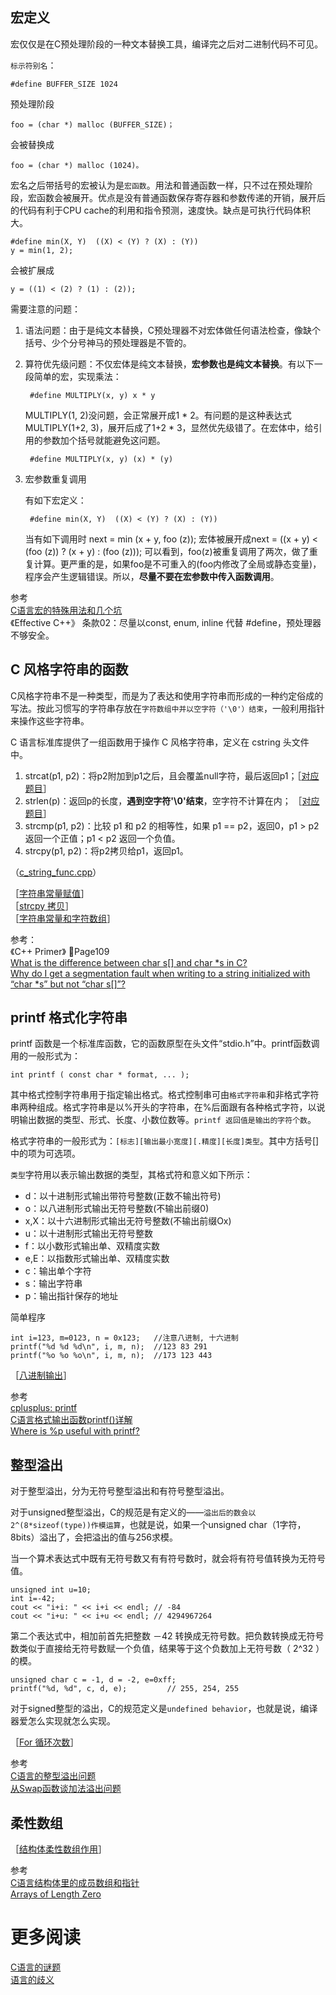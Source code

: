 ## 宏定义

宏仅仅是在C预处理阶段的一种文本替换工具，编译完之后对二进制代码不可见。

`标示符别名`：
    
    #define BUFFER_SIZE 1024

预处理阶段
    
    foo = (char *) malloc (BUFFER_SIZE)；

会被替换成
    
    foo = (char *) malloc (1024)。

宏名之后带括号的宏被认为是`宏函数`。用法和普通函数一样，只不过在预处理阶段，宏函数会被展开。优点是没有普通函数保存寄存器和参数传递的开销，展开后的代码有利于CPU cache的利用和指令预测，速度快。缺点是可执行代码体积大。

    #define min(X, Y)  ((X) < (Y) ? (X) : (Y))
    y = min(1, 2);

会被扩展成
    
    y = ((1) < (2) ? (1) : (2));

需要注意的问题：

1. 语法问题：由于是纯文本替换，C预处理器不对宏体做任何语法检查，像缺个括号、少个分号神马的预处理器是不管的。
2. 算符优先级问题：不仅宏体是纯文本替换，**宏参数也是纯文本替换**。有以下一段简单的宏，实现乘法： 

        #define MULTIPLY(x, y) x * y
    
    MULTIPLY(1, 2)没问题，会正常展开成1 * 2。有问题的是这种表达式MULTIPLY(1+2, 3)，展开后成了1+2 * 3，显然优先级错了。在宏体中，给引用的参数加个括号就能避免这问题。

        #define MULTIPLY(x, y) (x) * (y)
        
3. 宏参数重复调用

    有如下宏定义：

        #define min(X, Y)  ((X) < (Y) ? (X) : (Y))

    当有如下调用时 next = min (x + y, foo (z)); 宏体被展开成next = ((x + y) < (foo (z)) ? (x + y) : (foo (z))); 可以看到，foo(z)被重复调用了两次，做了重复计算。更严重的是，如果foo是不可重入的(foo内修改了全局或静态变量)，程序会产生逻辑错误。所以，**尽量不要在宏参数中传入函数调用**。


参考  
[C语言宏的特殊用法和几个坑](http://hbprotoss.github.io/posts/cyu-yan-hong-de-te-shu-yong-fa-he-ji-ge-keng.html)  
《Effective C++》 条款02：尽量以const, enum, inline 代替 #define，预处理器不够安全。

## C 风格字符串的函数

C风格字符串不是一种类型，而是为了表达和使用字符串而形成的一种约定俗成的写法。按此习惯写的字符串存放在`字符数组中并以空字符（'\0'）结束`，一般利用指针来操作这些字符串。

C 语言标准库提供了一组函数用于操作 C 风格字符串，定义在 cstring 头文件中。

1. strcat(p1, p2)：将p2附加到p1之后，且会覆盖null字符，最后返回p1；［[对应题目](http://www.nowcoder.com/test/question/done?tid=2494453&qid=25523#summary)］
2. strlen(p)：返回p的长度，**遇到空字符'\0'结束**，空字符不计算在内； ［[对应题目](http://www.nowcoder.com/questionTerminal/81cc723e49fc402ca7fa62a97a121251)］
3. strcmp(p1, p2)：比较 p1 和 p2 的相等性，如果 p1 == p2，返回0，p1 > p2返回一个正值；p1 < p2 返回一个负值。
4. strcpy(p1, p2)：将p2拷贝给p1，返回p1。

（[c_string_func.cpp](C++_Code/c_string_func.cpp)）

［[字符串常量赋值](http://www.nowcoder.com/questionTerminal/462f7c3746814b1cadde05a1084f8740)］  
［[strcpy 拷贝](http://www.nowcoder.com/questionTerminal/74d917fe09a94a2fb03b5371a2417372)］  
［[字符串常量和字符数组](http://www.nowcoder.com/questionTerminal/0db8ed5d69464f0bbb98d5eba3c08b9a)］

参考：   
《C++ Primer》 Page109  
[What is the difference between char s[] and char *s in C?](http://stackoverflow.com/questions/1704407/what-is-the-difference-between-char-s-and-char-s-in-c)      
[Why do I get a segmentation fault when writing to a string initialized with “char *s” but not “char s[]”?](http://stackoverflow.com/questions/164194/why-do-i-get-a-segmentation-fault-when-writing-to-a-string-initialized-with-cha)  

## printf 格式化字符串

printf 函数是一个标准库函数，它的函数原型在头文件“stdio.h”中。printf函数调用的一般形式为：
    
    int printf ( const char * format, ... );

其中格式控制字符串用于指定输出格式。格式控制串可由`格式字符串`和非格式字符串两种组成。格式字符串是以%开头的字符串，在%后面跟有各种格式字符，以说明输出数据的类型、形式、长度、小数位数等。`printf 返回值是输出的字符个数`。

格式字符串的一般形式为：`[标志][输出最小宽度][.精度][长度]类型`。其中方括号[]中的项为可选项。

`类型`字符用以表示输出数据的类型，其格式符和意义如下所示：

* d：以十进制形式输出带符号整数(正数不输出符号)
* o：以八进制形式输出无符号整数(不输出前缀0)
* x,X：以十六进制形式输出无符号整数(不输出前缀Ox)
* u：以十进制形式输出无符号整数
* f：以小数形式输出单、双精度实数
* e,E：以指数形式输出单、双精度实数
* c：输出单个字符
* s：输出字符串
* p：输出指针保存的地址

简单程序

    int i=123, m=0123, n = 0x123;   //注意八进制, 十六进制
    printf("%d %d %d\n", i, m, n);  //123 83 291
    printf("%o %o %o\n", i, m, n);  //173 123 443

［[八进制输出](http://www.nowcoder.com/questionTerminal/25bce0284ec040fabdf6629dbd0c5dc9)］

参考  
[cplusplus: printf](http://www.cplusplus.com/reference/cstdio/printf/?kw=printf)  
[C语言格式输出函数printf()详解](http://c.biancheng.net/cpp/html/33.html)  
[Where is %p useful with printf?](http://stackoverflow.com/questions/2369541/where-is-p-useful-with-printf)  

## 整型溢出

对于整型溢出，分为无符号整型溢出和有符号整型溢出。

对于unsigned整型溢出，C的规范是有定义的——`溢出后的数会以2^(8*sizeof(type))作模运算`，也就是说，如果一个unsigned char（1字符，8bits）溢出了，会把溢出的值与256求模。

当一个算术表达式中既有无符号数又有有符号数时，就会将有符号值转换为无符号值。

    unsigned int u=10;
    int i=-42;
    cout << "i+i: " << i+i << endl; // -84
    cout << "i+u: " << i+u << endl; // 4294967264

第二个表达式中，相加前首先把整数 －42 转换成无符号数。把负数转换成无符号数类似于直接给无符号数赋一个负值，结果等于这个负数加上无符号数（ 2^32 ）的模。

    unsigned char c = -1, d = -2, e=0xff;
    printf("%d, %d", c, d, e);         // 255, 254, 255

对于signed整型的溢出，C的规范定义是`undefined behavior`，也就是说，编译器爱怎么实现就怎么实现。

［[For 循环次数](http://www.nowcoder.com/questionTerminal/7183f3428a444efe8a3f91247ddf6b7a)］  

参考  
[C语言的整型溢出问题](http://coolshell.cn/articles/11466.html)  
[从Swap函数谈加法溢出问题](http://blog.csdn.net/dataspark/article/details/9703967)  

## 柔性数组


［[结构体柔性数组作用](http://www.nowcoder.com/questionTerminal/be5269b8c2d340c3add69510d0089747)］

参考  
[C语言结构体里的成员数组和指针](http://coolshell.cn/articles/11377.html)  
[Arrays of Length Zero](https://gcc.gnu.org/onlinedocs/gcc/Zero-Length.html)


# 更多阅读

[C语言的谜题](http://coolshell.cn/articles/945.html)  
[语言的歧义](http://coolshell.cn/articles/830.html)

